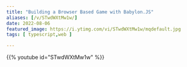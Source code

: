 ```yaml
---
title: "Building a Browser Based Game with Babylon.JS"
aliases: [/v/STwdWXtMw1w/]
date: 2022-08-06
featured_image: https://i.ytimg.com/vi/STwdWXtMw1w/mqdefault.jpg
tags: [ typescript,web ]

---
```


{{% youtube id="STwdWXtMw1w" %}}

